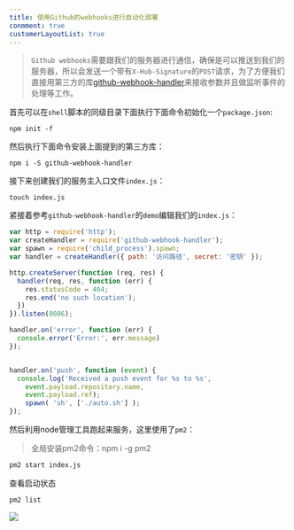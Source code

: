 ```yaml
---
title: 使用Github的webhooks进行自动化部署
conmment: true
customerLayoutList: true
---
```


> `Github webhooks`需要跟我们的服务器进行通信，确保是可以推送到我们的服务器，所以会发送一个带有`X-Hub-Signature`的`POST`请求，为了方便我们直接用第三方的库[github-webhook-handler](https://github.com/rvagg/github-webhook-handler)来接收参数并且做监听事件的处理等工作。

首先可以在`shell`脚本的同级目录下面执行下面命令初始化一个`package.json`:

```
npm init -f
```

然后执行下面命令安装上面提到的第三方库：

```
npm i -S github-webhook-handler
```

接下来创建我们的服务主入口文件`index.js`：

```
touch index.js
```

紧接着参考`github-webhook-handler`的`demo`编辑我们的`index.js`：

```js
var http = require('http');
var createHandler = require('github-webhook-handler');
var spawn = require('child_process').spawn;
var handler = createHandler({ path: '访问路径', secret: '密钥' });

http.createServer(function (req, res) {
  handler(req, res, function (err) {
    res.statusCode = 404;
    res.end('no such location');
  })
}).listen(8086);

handler.on('error', function (err) {
  console.error('Error:', err.message)
});


handler.on('push', function (event) {
  console.log('Received a push event for %s to %s',
    event.payload.repository.name,
    event.payload.ref);
    spawn( 'sh', ['./auto.sh'] );
});
```

然后利用node管理工具跑起来服务，这里使用了`pm2`：

> 全局安装pm2命令：npm i -g pm2

```bash
pm2 start index.js
```

查看启动状态

```bash
pm2 list
```

![](https://cdn.star59.top/bg/20190312/oowWVF36o1Ag.png)
